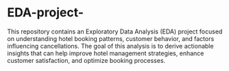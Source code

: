 # EDA-project-

This repository contains an Exploratory Data Analysis (EDA) project focused on understanding hotel booking patterns, customer behavior, and factors influencing cancellations. The goal of this analysis is to derive actionable insights that can help improve hotel management strategies, enhance customer satisfaction, and optimize booking processes.
